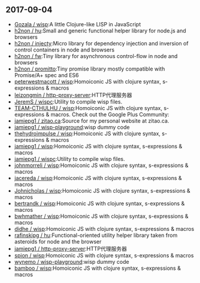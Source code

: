## 2017-09-04

* [Gozala / wisp](https://github.com/Gozala/wisp):A little Clojure-like LISP in JavaScript
* [h2non / hu](https://github.com/h2non/hu):Small and generic functional helper library for node.js and browsers
* [h2non / injecty](https://github.com/h2non/injecty):Micro library for dependency injection and inversion of control containers in node and browsers
* [h2non / fw](https://github.com/h2non/fw):Tiny library for asynchronous control-flow in node and browsers
* [h2non / promitto](https://github.com/h2non/promitto):Tiny promise library mostly compatible with Promise/A+ spec and ES6
* [peterwestmacott / wisp](https://github.com/peterwestmacott/wisp):Homoiconic JS with clojure syntax, s-expressions & macros
* [leizongmin / http-proxy-server](https://github.com/leizongmin/http-proxy-server):HTTP代理服务器
* [JeremS / wispc](https://github.com/JeremS/wispc):Utility to compile wisp files.
* [TEAM-CTHULHU / wisp](https://github.com/TEAM-CTHULHU/wisp):Homoiconic JS with clojure syntax, s-expressions & macros. Check out the Google Plus Community:
* [jamiepg1 / zitao.ca](https://github.com/jamiepg1/zitao.ca):Source for my personal website at zitao.ca.
* [jamiepg1 / wisp-playground](https://github.com/jamiepg1/wisp-playground):wisp dummy code
* [thehydroimpulse / wisp](https://github.com/thehydroimpulse/wisp):Homoiconic JS with clojure syntax, s-expressions & macros
* [jamiepg1 / wisp](https://github.com/jamiepg1/wisp):Homoiconic JS with clojure syntax, s-expressions & macros
* [jamiepg1 / wispc](https://github.com/jamiepg1/wispc):Utility to compile wisp files.
* [johnmorreli / wisp](https://github.com/johnmorreli/wisp):Homoiconic JS with clojure syntax, s-expressions & macros
* [jacereda / wisp](https://github.com/jacereda/wisp):Homoiconic JS with clojure syntax, s-expressions & macros
* [Johnicholas / wisp](https://github.com/Johnicholas/wisp):Homoiconic JS with clojure syntax, s-expressions & macros
* [bertrandk / wisp](https://github.com/bertrandk/wisp):Homoiconic JS with clojure syntax, s-expressions & macros
* [bwhmather / wisp](https://github.com/bwhmather/wisp):Homoiconic JS with clojure syntax, s-expressions & macros
* [didhe / wisp](https://github.com/didhe/wisp):Homoiconic JS with clojure syntax, s-expressions & macros
* [rafinskipg / hu](https://github.com/rafinskipg/hu):Functional-oriented utility helper library taken from asteroids for node and the browser
* [jamiepg1 / http-proxy-server](https://github.com/jamiepg1/http-proxy-server):HTTP代理服务器
* [spion / wisp](https://github.com/spion/wisp):Homoiconic JS with clojure syntax, s-expressions & macros
* [wynemo / wisp-playground](https://github.com/wynemo/wisp-playground):wisp dummy code
* [bamboo / wisp](https://github.com/bamboo/wisp):Homoiconic JS with clojure syntax, s-expressions & macros
